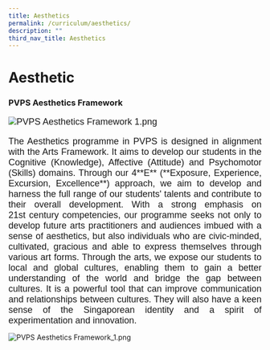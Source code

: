 ```yaml
---
title: Aesthetics
permalink: /curriculum/aesthetics/
description: ""
third_nav_title: Aesthetics
---
```

# Aesthetic
### PVPS Aesthetics Framework

<font face="arial, sans-serif" size="4">

![PVPS Aesthetics Framework 1.png](https://parkviewpri.moe.edu.sg/qql/slot/u177/2023/Curriculum/Aesthetics/PVPS%20Aesthetics%20Framework%201.png)

<p align="justify"> 
The Aesthetics programme in PVPS is designed in alignment with the Arts Framework. It aims to develop our students in the Cognitive (Knowledge), Affective (Attitude) and Psychomotor (Skills) domains. Through our 4**E** (**Exposure, Experience, Excursion, Excellence**) approach, we aim to develop and harness the full range of our students' talents and contribute to their overall development. With a strong emphasis on 21st century competencies, our programme seeks not only to develop future arts practitioners and audiences imbued with a sense of aesthetics, but also individuals who are civic-minded, cultivated, gracious and able to express themselves through various art forms. Through the arts, we expose our students to local and global cultures, enabling them to gain a better understanding of the world and bridge the gap between cultures. It is a powerful tool that can improve communication and relationships between cultures. They will also have a keen sense of the Singaporean identity and a spirit of experimentation and innovation.  </font> <p>

![PVPS Aesthetics Framework_1.png](https://parkviewpri.moe.edu.sg/qql/slot/u177/2023/Curriculum/Aesthetics/PVPS%20Aesthetics%20Framework_1.png)